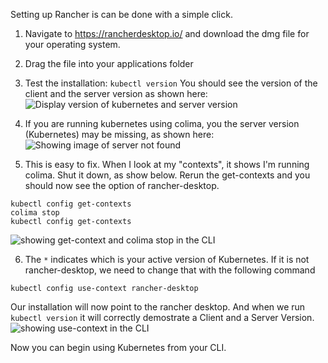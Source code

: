 
Setting up Rancher is can be done with a simple click.

1. Navigate to https://rancherdesktop.io/ and download the dmg file for your operating system.
2. Drag the file into your applications folder
3. Test the installation: `kubectl version` You should see the version of the client and the server version as shown here:
![Display version of kubernetes and server version](https://github.com/twlabs/ROTC-semi-guided-material/blob/rancher-for-rotc/images/what-you-should-see.png)

4. If you are running kubernetes using colima, you the server version (Kubernetes) may be missing, as shown here: 
![Showing image of server not found](https://github.com/twlabs/ROTC-semi-guided-material/blob/rancher-for-rotc/images/verify-installation.png)

5. This is easy to fix. When I look at my "contexts", it shows I'm running colima. Shut it down, as show below. Rerun the get-contexts and you should now see the option of rancher-desktop. 
```shell
kubectl config get-contexts
colima stop
kubectl config get-contexts
```
![showing get-context and colima stop in the CLI](https://github.com/twlabs/ROTC-semi-guided-material/blob/rancher-for-rotc/images/stop-colima.png)

6. The `*` indicates which is your active version of Kubernetes. If it is not rancher-desktop, we need to change that with the following command
```shell
kubectl config use-context rancher-desktop
```
Our installation will now point to the rancher desktop. And when we run `kubectl version` it will correctly demostrate a Client and a Server Version.
![showing use-context in the CLI](https://github.com/twlabs/ROTC-semi-guided-material/blob/rancher-for-rotc/images/use-context.png)

Now you can begin using Kubernetes from your CLI.
